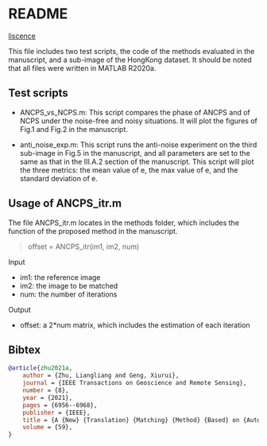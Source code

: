 # README

[liscence](https://img.shields.io/github/license/shinyypig/ancps)

This file includes two test scripts, the code of the methods evaluated in the manuscript, and a sub-image of the HongKong dataset. It should be noted that all files were written in MATLAB R2020a.

## Test scripts

- ANCPS_vs_NCPS.m: This script compares the phase of ANCPS and of NCPS under the noise-free and noisy situations. It will plot the figures of Fig.1 and Fig.2 in the manuscript.

- anti_noise_exp.m: This script runs the anti-noise experiment on the third sub-image in Fig.5 in the manuscript, and all parameters are set to the same as that in the III.A.2 section of the manuscript. This script will plot the three metrics: the mean value of e, the max value of e, and the standard deviation of e.

## Usage of ANCPS_itr.m

The file ANCPS_itr.m locates in the methods folder, which includes the function of the proposed method in the manuscript.

> offset = ANCPS_itr(im1, im2, num)

Input

- im1: the reference image
- im2: the image to be matched
- num: the number of iterations

Output

- offset: a 2\*num matrix, which includes the estimation of each iteration

## Bibtex

```bib
@article{zhu2021a,
	author = {Zhu, Liangliang and Geng, Xiurui},
	journal = {IEEE Transactions on Geoscience and Remote Sensing},
	number = {8},
	year = {2021},
	pages = {6956--6968},
	publisher = {IEEE},
	title = {A {New} {Translation} {Matching} {Method} {Based} on {Autocorrelated} {Normalized} {Cross}-{Power} {Spectrum}},
	volume = {59},
}
```
